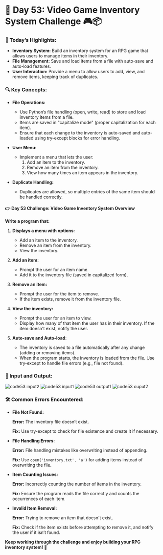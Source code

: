 # 🌟 Day 53: Video Game Inventory System Challenge 🎮📦

### 🎊 Today’s Highlights:

* **Inventory System:** Build an inventory system for an RPG game that allows users to manage items in their inventory.
* **File Management:** Save and load items from a file with auto-save and auto-load features.
* **User Interaction:** Provide a menu to allow users to add, view, and remove items, keeping track of duplicates.

### 🔍 Key Concepts:

* **File Operations:**

    * Use Python’s file handling (open, write, read) to store and load inventory items from a file.
    * Items are saved in "capitalize mode" (proper capitalization for each item).
    * Ensure that each change to the inventory is auto-saved and auto-loaded using try-except blocks for error handling.

* **User Menu:**

   * Implement a menu that lets the user:
        1. Add an item to the inventory.
        2. Remove an item from the inventory.
        3. View how many times an item appears in the inventory.

* **Duplicate Handling:**

   * Duplicates are allowed, so multiple entries of the same item should be handled correctly.

#### 👉 Day 53 Challenge: Video Game Inventory System Overview

**Write a program that:**

1. **Displays a menu with options:**

      * Add an item to the inventory.
      * Remove an item from the inventory.
      * View the inventory.

2. **Add an item:**

      * Prompt the user for an item name.
      * Add it to the inventory file (saved in capitalized form).

3. **Remove an item:**

      * Prompt the user for the item to remove.
      * If the item exists, remove it from the inventory file.

4. **View the inventory:**

      * Prompt the user for an item to view.
      * Display how many of that item the user has in their inventory. If the item doesn't exist, notify the user.

5. **Auto-save and Auto-load:**

      * The inventory is saved to a file automatically after any change (adding or removing items).
      * When the program starts, the inventory is loaded from the file. Use try-except to handle file errors (e.g., file not found).

### 📂 Input and Output:

![code53 input2](https://github.com/user-attachments/assets/f120faca-4a42-4a5f-8669-a0d89148518b)
![code53 input1](https://github.com/user-attachments/assets/f1dbff03-aa7e-4950-a04a-7759379510c6)
![code53 output1](https://github.com/user-attachments/assets/a9200f5c-bdbb-47e2-b7aa-af7648e21107)
![code53 ouput2](https://github.com/user-attachments/assets/de3692ce-4570-45c4-bf07-05f8630a9191)


### 🛠️ Common Errors Encountered:

* **File Not Found:**
  
  **Error:** The inventory file doesn’t exist.
  
  **Fix:** Use try-except to check for file existence and create it if necessary.

* **File Handling Errors:**
  
  **Error:** File handling mistakes like overwriting instead of appending.
  
  **Fix:** Use ```open('inventory.txt', 'a')``` for adding items instead of overwriting the file.

* **Item Counting Issues:**

  **Error:** Incorrectly counting the number of items in the inventory.

  **Fix:** Ensure the program reads the file correctly and counts the occurrences of each item.

* **Invalid Item Removal:**
  
  **Error:** Trying to remove an item that doesn't exist.
  
  **Fix:** Check if the item exists before attempting to remove it, and notify the user if it isn’t found.



**Keep working through the challenge and enjoy building your RPG inventory system!** 🚀
